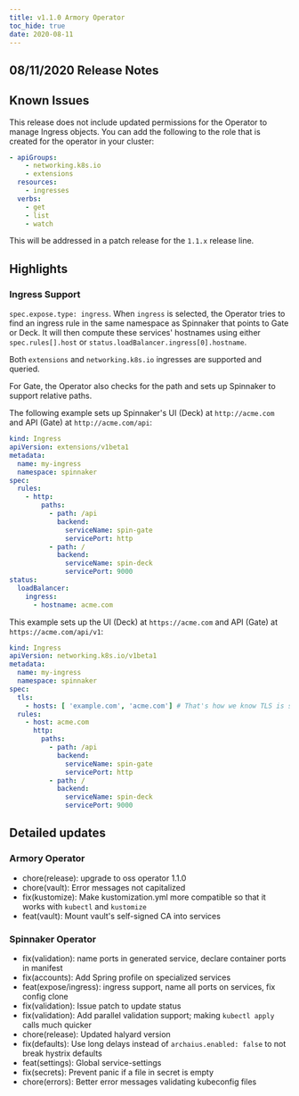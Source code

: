 ```yaml
---
title: v1.1.0 Armory Operator
toc_hide: true
date: 2020-08-11
---
```


## 08/11/2020 Release Notes

## Known Issues

This release does not include updated permissions for the Operator to manage
Ingress objects. You can add the following to the role that is created for the
operator in your cluster:

```yaml
- apiGroups:
    - networking.k8s.io
    - extensions
  resources:
    - ingresses
  verbs:
    - get
    - list
    - watch
```

This will be addressed in a patch release for the `1.1.x` release line.

## Highlights

### Ingress Support

`spec.expose.type: ingress`. When `ingress` is selected, the Operator tries to find an ingress rule
in the same namespace as Spinnaker that points to Gate or Deck. It will then compute these services' hostnames using either `spec.rules[].host` or `status.loadBalancer.ingress[0].hostname`.

Both `extensions` and `networking.k8s.io` ingresses are supported and queried.

For Gate, the Operator also checks for the path and sets up Spinnaker to support relative paths.

The following example sets up Spinnaker's UI (Deck) at `http://acme.com` and API (Gate) at `http://acme.com/api`:

```yaml
kind: Ingress
apiVersion: extensions/v1beta1
metadata:
  name: my-ingress
  namespace: spinnaker
spec:
  rules:
    - http:
        paths:
          - path: /api
            backend:
              serviceName: spin-gate
              servicePort: http
          - path: /
            backend:
              serviceName: spin-deck
              servicePort: 9000
status:
  loadBalancer:
    ingress:
      - hostname: acme.com
```

This example sets up the UI (Deck) at `https://acme.com` and API (Gate) at `https://acme.com/api/v1`:

```yaml
kind: Ingress
apiVersion: networking.k8s.io/v1beta1
metadata:
  name: my-ingress
  namespace: spinnaker
spec:
  tls:
    - hosts: [ 'example.com', 'acme.com'] # That's how we know TLS is supported
  rules:
    - host: acme.com
      http:
        paths:
          - path: /api
            backend:
              serviceName: spin-gate
              servicePort: http
          - path: /
            backend:
              serviceName: spin-deck
              servicePort: 9000
```

## Detailed updates

### Armory Operator

* chore(release): upgrade to oss operator 1.1.0
* chore(vault): Error messages not capitalized
* fix(kustomize): Make kustomization.yml more compatible so that it works with `kubectl` and `kustomize`
* feat(vault): Mount vault's self-signed CA into services

### Spinnaker Operator

* fix(validation): name ports in generated service, declare container ports in manifest
* fix(accounts): Add Spring profile on specialized services
* feat(expose/ingress): ingress support, name all ports on services, fix config clone
* fix(validation): Issue patch to update status
* fix(validation): Add parallel validation support; making `kubectl apply` calls much quicker
* chore(release): Updated halyard version
* fix(defaults): Use long delays instead of `archaius.enabled: false` to not break hystrix defaults
* feat(settings): Global service-settings
* fix(secrets): Prevent panic if a file in secret is empty
* chore(errors): Better error messages validating kubeconfig files
